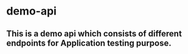 # demo-api
## This is a demo api which consists of different endpoints for Application testing purpose. 
